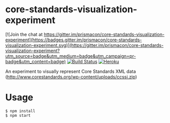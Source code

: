 # core-standards-visualization-experiment

[![Join the chat at https://gitter.im/prismacon/core-standards-visualization-experiment](https://badges.gitter.im/prismacon/core-standards-visualization-experiment.svg)](https://gitter.im/prismacon/core-standards-visualization-experiment?utm_source=badge&utm_medium=badge&utm_campaign=pr-badge&utm_content=badge)
[![Build Status](https://travis-ci.org/prismacon/core-standards-visualization-experiment.svg?branch=master)](https://travis-ci.org/prismacon/core-standards-visualization-experiment)
[![Heroku](https://img.shields.io/badge/deployed%20to-Heroku-79589F.svg)](https://core-standards-visualization.herokuapp.com/)

An experiment to visually represent Core Standards XML data (http://www.corestandards.org/wp-content/uploads/ccssi.zip)

# Usage

```
$ npm install
$ npm start
```
